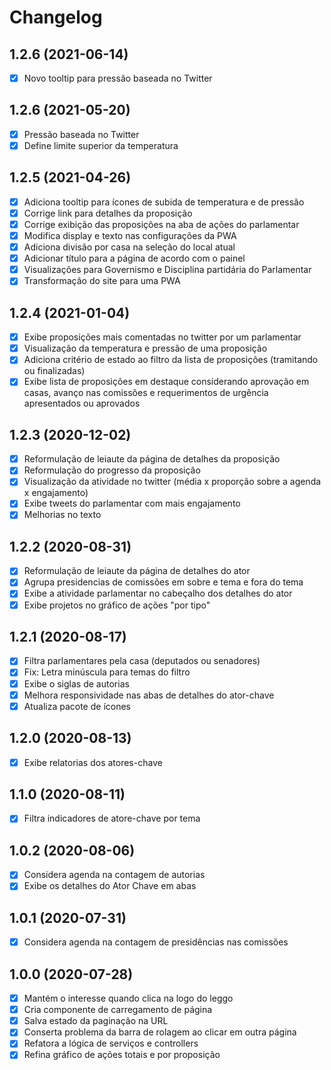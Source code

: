 # Changelog

## 1.2.6 (2021-06-14)
- [x] Novo tooltip para pressão baseada no Twitter

## 1.2.6 (2021-05-20)
- [x] Pressão baseada no Twitter
- [x] Define limite superior da temperatura

## 1.2.5 (2021-04-26)
- [x] Adiciona tooltip para ícones de subida de temperatura e de pressão
- [x] Corrige link para detalhes da proposição
- [x] Corrige exibição das proposições na aba de ações do parlamentar
- [x] Modifica display e texto nas configurações da PWA
- [x] Adiciona divisão por casa na seleção do local atual
- [x] Adicionar título para a página de acordo com o painel
- [x] Visualizações para Governismo e Disciplina partidária do Parlamentar
- [x] Transformação do site para uma PWA

## 1.2.4 (2021-01-04)
- [x] Exibe proposições mais comentadas no twitter por um parlamentar
- [x] Visualização da temperatura e pressão de uma proposição
- [x] Adiciona critério de estado ao filtro da lista de proposições (tramitando ou finalizadas)
- [x] Exibe lista de proposições em destaque considerando aprovação em casas, avanço nas comissões e requerimentos de urgência apresentados ou aprovados

## 1.2.3 (2020-12-02)
- [x] Reformulação de leiaute da página de detalhes da proposição
- [x] Reformulação do progresso da proposição
- [x] Visualização da atividade no twitter (média x proporção sobre a agenda x engajamento)
- [x] Exibe tweets do parlamentar com mais engajamento
- [x] Melhorias no texto

## 1.2.2 (2020-08-31)
- [x] Reformulação de leiaute da página de detalhes do ator
- [x] Agrupa presidencias de comissões em sobre e tema e fora do tema
- [x] Exibe a atividade parlamentar no cabeçalho dos detalhes do ator
- [x] Exibe projetos no gráfico de ações "por tipo"

## 1.2.1 (2020-08-17)
- [x] Filtra parlamentares pela casa (deputados ou senadores)
- [x] Fix: Letra minúscula para temas do filtro
- [x] Exibe o siglas de autorias
- [x] Melhora responsividade nas abas de detalhes do ator-chave
- [x] Atualiza pacote de ícones

## 1.2.0 (2020-08-13)
- [x] Exibe relatorias dos atores-chave

## 1.1.0 (2020-08-11)
- [x] Filtra indicadores de atore-chave por tema

## 1.0.2 (2020-08-06)
- [x] Considera agenda na contagem de autorias
- [x] Exibe os detalhes do Ator Chave em abas

## 1.0.1 (2020-07-31)
- [x] Considera agenda na contagem de presidências nas comissões

## 1.0.0 (2020-07-28)

- [x] Mantém o interesse quando clica na logo do leggo
- [x] Cria componente de carregamento de página
- [x] Salva estado da paginação na URL
- [x] Conserta problema da barra de rolagem ao clicar em outra página
- [x] Refatora a lógica de serviços e controllers
- [x] Refina gráfico de ações totais e por proposição
